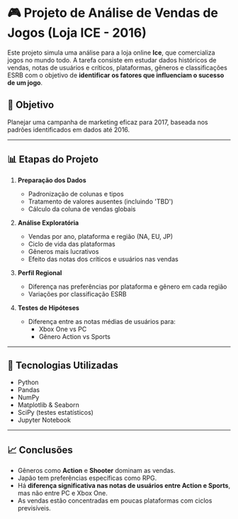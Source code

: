 # 🎮 Projeto de Análise de Vendas de Jogos (Loja ICE - 2016)

Este projeto simula uma análise para a loja online **Ice**, que comercializa jogos no mundo todo. A tarefa consiste em estudar dados históricos de vendas, notas de usuários e críticos, plataformas, gêneros e classificações ESRB com o objetivo de **identificar os fatores que influenciam o sucesso de um jogo**.

## 📌 Objetivo
Planejar uma campanha de marketing eficaz para 2017, baseada nos padrões identificados em dados até 2016.

---

## 📊 Etapas do Projeto

1. **Preparação dos Dados**
   - Padronização de colunas e tipos
   - Tratamento de valores ausentes (incluindo 'TBD')
   - Cálculo da coluna de vendas globais

2. **Análise Exploratória**
   - Vendas por ano, plataforma e região (NA, EU, JP)
   - Ciclo de vida das plataformas
   - Gêneros mais lucrativos
   - Efeito das notas dos críticos e usuários nas vendas

3. **Perfil Regional**
   - Diferença nas preferências por plataforma e gênero em cada região
   - Variações por classificação ESRB

4. **Testes de Hipóteses**
   - Diferença entre as notas médias de usuários para:
     - Xbox One vs PC
     - Gênero Action vs Sports

---

## 🔧 Tecnologias Utilizadas

- Python
- Pandas
- NumPy
- Matplotlib & Seaborn
- SciPy (testes estatísticos)
- Jupyter Notebook

---

## 📈 Conclusões

- Gêneros como **Action** e **Shooter** dominam as vendas.
- Japão tem preferências específicas como RPG.
- Há **diferença significativa nas notas de usuários entre Action e Sports**, mas não entre PC e Xbox One.
- As vendas estão concentradas em poucas plataformas com ciclos previsíveis.

